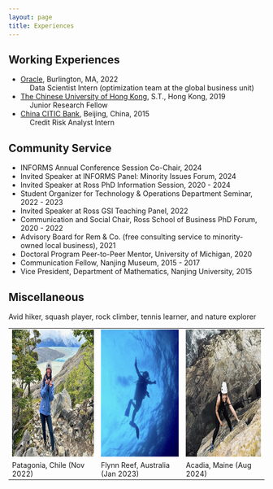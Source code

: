 ```yaml
---
layout: page
title: Experiences
---
```


## Working Experiences

- [Oracle](https://www.oracle.com/), Burlington, MA, 2022\
&emsp; Data Scientist Intern (optimization team at the global business unit)
- [The Chinese University of Hong Kong](https://www.cuhk.edu.hk/english/index.html), S.T., Hong Kong, 2019\
&emsp; Junior Research Fellow
- [China CITIC Bank](https://www.citicbank.com/), Beijing, China, 2015\
&emsp; Credit Risk Analyst Intern

## Community Service
- INFORMS Annual Conference Session Co-Chair, 2024
- Invited Speaker at INFORMS Panel: Minority Issues Forum, 2024
- Invited Speaker at Ross PhD Information Session, 2020 - 2024
- Student Organizer for Technology & Operations Department Seminar, 2022 - 2023
- Invited Speaker at Ross GSI Teaching Panel, 2022
- Communication and Social Chair, Ross School of Business PhD Forum, 2020 - 2022
- Advisory Board for Rem & Co. (free consulting service to minority-owned local business), 2021
- Doctoral Program Peer-to-Peer Mentor, University of Michigan, 2020
- Communication Fellow, Nanjing Museum, 2015 - 2017
- Vice President, Department of Mathematics, Nanjing University, 2015

## Miscellaneous
Avid hiker, squash player, rock climber, tennis learner, and nature explorer

<table style="border:hidden;">
  <tr>
    <td><img src="/public/hike1.jpeg" width=325 height=250></td>
    <td><img src="/public/hike5.jpg" width=325 height=250></td>
    <td><img src="/public/hike2.jpg" width = 325 height=250></td>

  </tr>
    <tr>
    <td>Patagonia, Chile (Nov 2022)</td>
    <td> Flynn Reef, Australia (Jan 2023) </td>
    <td> Acadia, Maine (Aug 2024) </td>
  </tr>
 </table>

